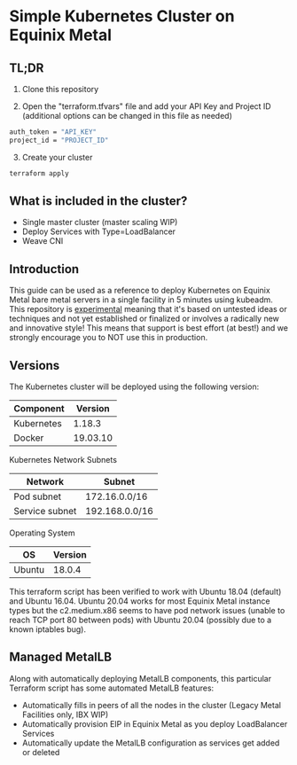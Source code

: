 Simple Kubernetes Cluster on Equinix Metal
===========================

TL;DR
----

1. Clone this repository

2. Open the "terraform.tfvars" file and add your API Key and Project ID (additional options can be changed in this file as needed)
```sh
auth_token = "API_KEY"
project_id = "PROJECT_ID"
```

3. Create your cluster
```sh
terraform apply
```

What is included in the cluster?
----
- Single master cluster (master scaling WIP)
- Deploy Services with Type=LoadBalancer
- Weave CNI

Introduction
----
This guide can be used as a reference to deploy Kubernetes on Equinix Metal bare metal servers in a single facility in 5 minutes using kubeadm. This repository is [experimental](https://github.com/packethost/standards/blob/master/experimental-statement.md) meaning that it's based on untested ideas or techniques and not yet established or finalized or involves a radically new and innovative style! This means that support is best effort (at best!) and we strongly encourage you to NOT use this in production.

Versions
----
The Kubernetes cluster will be deployed using the following version:

| Component  | Version  |
| ---------- | -------  |
| Kubernetes | 1.18.3   |
| Docker     | 19.03.10 |

Kubernetes Network Subnets

| Network                  | Subnet           |
| ------------------------ | ---------------- |
| Pod subnet               | 172.16.0.0/16    |
| Service subnet           | 192.168.0.0/16   |

Operating System

| OS     | Version |
| ------ | ------- |
| Ubuntu | 18.0.4  |

This terraform script has been verified to work with Ubuntu 18.04 (default) and Ubuntu 16.04. Ubuntu 20.04 works for most Equinix Metal instance types but the c2.medium.x86 seems to have pod network issues (unable to reach TCP port 80 between pods) with Ubuntu 20.04 (possibly due to a known iptables bug).

Managed MetalLB
----
Along with automatically deploying MetalLB components, this particular Terraform script has some automated MetalLB features:
- Automatically fills in peers of all the nodes in the cluster (Legacy Metal Facilities only, IBX WIP)
- Automatically provision EIP in Equinix Metal as you deploy LoadBalancer Services
- Automatically update the MetalLB configuration as services get added or deleted
